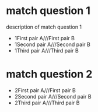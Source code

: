 # match question 1
description of match question 1

- 1First pair A///First pair B
- 1Second pair A///Second pair B
- 1Third pair A///Third pair B

# match question 2

- 2First pair A///First pair B
- 2Second pair A///Second pair B
- 2Third pair A///Third pair B
